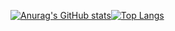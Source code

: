 [![Anurag's GitHub stats](https://github-readme-stats.vercel.app/api?username=ystgs&layout=compact&theme=radical)](https://github.com/anuraghazra/github-readme-stats)[![Top Langs](https://github-readme-stats.vercel.app/api/top-langs/?username=ystgs&layout=compact&theme=radical)](https://github.com/anuraghazra/github-readme-stats)

